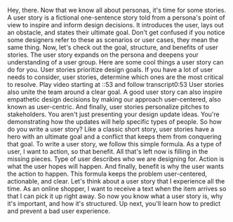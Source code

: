 Hey, there. Now that we know all about personas, it's time for some stories. A user story is a fictional one-sentence story told from a persona's point of view to inspire and inform design decisions. It introduces the user, lays out an obstacle, and states their ultimate goal. Don't get confused if you notice some designers refer to these as scenarios or user cases, they mean the same thing. Now, let's check out the goal, structure, and benefits of user stories. The user story expands on the persona and deepens your understanding of a user group. Here are some cool things a user story can do for you. User stories prioritize design goals. If you have a lot of user needs to consider, user stories, determine which ones are the most critical to resolve.
Play video starting at ::53 and follow transcript0:53
User stories also unite the team around a clear goal. A good user story can also inspire empathetic design decisions by making our approach user-centered, also known as user-centric. And finally, user stories personalize pitches to stakeholders. You aren't just presenting your design update ideas. You're demonstrating how the updates will help specific types of people. So how do you write a user story? Like a classic short story, user stories have a hero with an ultimate goal and a conflict that keeps them from conquering that goal. To write a user story, we follow this simple formula. As a type of user, I want to action, so that benefit. All that's left now is filling in the missing pieces. Type of user describes who we are designing for. Action is what the user hopes will happen. And finally, benefit is why the user wants the action to happen. This formula keeps the problem user-centered, actionable, and clear. Let's think about a user story that I experience all the time. As an online shopper, I want to receive a text when the item arrives so that I can pick it up right away. So now you know what a user story is, why it's important, and how it's structured. Up next, you'll learn how to predict and prevent a bad user experience.